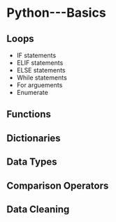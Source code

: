 # Python---Basics

## Loops
* IF statements
* ELIF statements
* ELSE statements
* While statements
* For arguements
* Enumerate

## Functions

## Dictionaries

## Data Types

## Comparison Operators

## Data Cleaning


